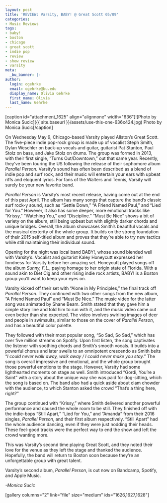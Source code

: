 ```yaml
---
layout: post
title: 'REVIEW: Varsity, BABY! @ Great Scott 05/09'
categories:
- Music Reviews
tags:
- baby!
- boston
- chicago
- great scott
- indie pop
- review
- show review
- varsity
meta:
  _bu_banner: |-
author:
  login: ogehrke
  email: ogehrke@bu.edu
  display_name: Olivia Gehrke
  first_name: Olivia
  last_name: Gehrke
---
```

\[caption id="attachment\_1625" align="alignnone" width="636"\]![Photo by Monica Sucic]({{ site.baseurl }}/assets/use-this-one-636x424.jpg) Photo by Monica Sucic\[/caption\]

On Wednesday May 9, Chicago-based Varsity played Allston’s Great Scott. The five-piece indie pop-rock group is made up of vocalist Steph Smith, Dylan Weschler on back-up vocals and guitar, guitarist Pat Stanton, Paul Stolz on bass, and Jake Stolz on drums. The group was formed in 2013, with their first single, “Turns Out/Downtown,” out that same year. Recently, they’ve been touring the US following the release of their sophomore album _Parallel Person._ Varsity’s sound has often been described as a blend of indie pop and surf rock, and their music will entertain your ears with upbeat riffs and eloquent lyrics. For fans of the Walters and Tennis, Varsity will surely be your new favorite band.

_Parallel Person_ is Varsity’s most recent release, having come out at the end of this past April. The album has many songs that capture the band’s classic surf rock-y sound, such as “Settle Down,” “A Friend Named Paul,” and “Lied for You.” However, it also has some deeper, more emotional tracks like “Krissy,” “Watching You,” and “Discipline.” “Must Be Nice” shows a bit of variety on the album, still being upbeat but with slightly darker chords and unique bridges. Overall, the album showcases Smith’s beautiful vocals and the musical dexterity of the whole group. It builds on the strong foundation of their 2015 self-titled album and proves that they’re able to try new tactics while still maintaining their individual sound.

Opening for the night was local band BABY!, whose sound blended well with Varsity’s. Vocalist and guitarist Kaley Honeycutt expressed her fondness for Varsity before her amazing set. Honeycutt played songs off the album _Sunny, F.L._, paying homage to her origin state of Florida. With a sound akin to Diet Cig and other rising indie rock artists, BABY! is a Boston group you’ll want to keep your eyes on. 

Varsity kicked off their set with “Alone in My Principles,” the final track off _Parallel Person_. They continued with two other songs from the new album, “A Friend Named Paul” and “Must Be Nice.” The music video for the latter song was animated by Shane Beam. Smith stated that they gave him a simple story line and told him to run with it, and the music video came out even better than she expected. The video involves swirling images of deer and people in swimsuits, similar to those on the cover of _Parallel Person_, and has a beautiful color palette.

They followed with their most popular song, “So Sad, So Sad,” which has over five million streams on Spotify. Upon first listen, the song captivates the listener with soothing chords and Smith’s smooth vocals. It builds into a powerful chorus and later swells to an omnipotent crescendo as Smith belts “_I could never walk away, walk away / I could never make you stay._” The song is overall impressive and emotional, and the whole group brought those powerful emotions to the stage. However, Varsity had some lighthearted moments on stage as well. Smith introduced “Gordi, You’re a Saint” with a story about the unique way she was paid for dog-sitting, which the song is based on. The band also had a quick aside about clam chowder with the audience, to which Stanton asked the crowd “That’s a thing here, right?”

The group continued with “Krissy,” where Smith delivered another powerful performance and caused the whole room to be still. They finished off with the indie-bops “Still Apart,” “Lied for You,” and “Amanda” from their 2016 singles, _Parallel Person_, and their first album respectively. “Still Apart” had the whole audience dancing, even if they were just nodding their heads. These feel-good tracks were the perfect way to end the show and left the crowd wanting more.

This was Varsity’s second time playing Great Scott, and they noted their love for the venue as they left the stage and thanked the audience. Hopefully, the band will return to Boston soon because they’re an unforgettable group with great talent.

Varsity’s second album, _Parallel Person_, is out now on Bandcamp, Spotify, and Apple Music.

_\-Monica Sucic_

\[gallery columns="2" link="file" size="medium" ids="1626,1627,1628"\]